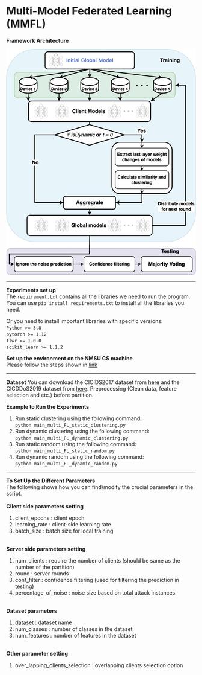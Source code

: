 # Multi-Model Federated Learning (MMFL)
**Framework Architecture**<br>

![alt text](https://github.com/JiefeiLiu/FL_Multi_model/blob/main/plots/Multi_model_clustering-Clustering.jpg)

****
**Experiments set up**<br>
The ```requirement.txt``` contains all the libraries we need to run the program. <br>
You can use ```pip install requirements.txt``` to install all the libraries you need. 

Or you need to install important libraries with specific versions: <br>
```Python >= 3.8``` <br>
```pytorch >= 1.12```<br>
```flwr >= 1.0.0```<br>
```scikit_learn >= 1.1.2```<br>

**Set up the environment on the NMSU CS machine** <br>
Please follow the steps shown in [link](https://github.com/JiefeiLiu/Federated_learning_env_set_up)

****
**Dataset**
You can download the CICIDS2017 dataset from [here](https://www.unb.ca/cic/datasets/ids-2017.html) and the CICDDoS2019 dataset from [here](https://www.unb.ca/cic/datasets/ddos-2019.html). Preprocessing (Clean data, feature selection and etc.) before partition. 

**Example to Run the Experiments**

1. Run static clustering using the following command:<br>
```python main_multi_FL_static_clustering.py```<br>
2. Run dynamic clustering using the following command:<br>
```python main_multi_FL_dynamic_clustering.py```<br>
3. Run static random using the following command:<br>
```python main_multi_FL_static_random.py```<br>
4. Run dynamic random using the following command:<br>
```python main_multi_FL_dynamic_random.py```<br>


****
**To Set Up the Different Parameters**<br>
The following shows how you can find/modify the crucial parameters in the script. <br><br>
**Client side parameters setting**<br>
1. client_epochs : client epoch<br>
2. learning_rate : client-side learning rate <br>
3. batch_size : batch size for local training<br><br>

**Server side parameters setting**<br>
1. num_clients : require the number of clients (should be same as the number of the partition)<br>
2. round : server rounds<br>
3. conf_filter : confidence filtering (used for filtering the prediction in testing)<br>
4. percentage_of_noise : noise size based on total attack instances<br><br>

**Dataset parameters**<br>
1. dataset : dataset name <br>
2. num_classes : number of classes in the dataset<br>
3. num_features : number of features in the dataset<br><br>

**Other parameter setting**<br>
1. over_lapping_clients_selection : overlapping clients selection option<br>

